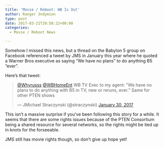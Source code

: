 ```yaml
---
title: 'Movie / Reboot: WB Is Out'
author: Ranger 3ndymion
type: post
date: 2017-03-21T20:58:22+00:00
categories:
  - Movie / Reboot News

---
```

Somehow I missed this news, but a thread on the Babylon 5 group on Facebook referenced a tweet by JMS in January this year where he quoted a Warner Bros executive as saying &#8220;We have no plans&#8221; to do anything B5 &#8220;ever&#8221;.

Here&#8217;s that tweet:

<blockquote class="twitter-tweet" data-lang="en">
  <p lang="en" dir="ltr">
    <a href="https://twitter.com/Whyrusss">@Whyrusss</a> <a href="https://twitter.com/WBHomeEnt">@WBHomeEnt</a> WB TV Exec to my agent: "We have no plans to do anything with B5 in TV, new or reruns, ever." Same for other PTEN shows
  </p>

  <p>
    &mdash; JMichael Straczynski (@straczynski) <a href="https://twitter.com/straczynski/status/825897539547258880">January 30, 2017</a>
  </p>
</blockquote>



This isn&#8217;t a massive surprise if you&#8217;ve been following this story for a while. It seems that there are some rights issues because of the PTEN Consortium being a shared resource for several networks, so the rights might be tied up in knots for the forseeable.

JMS still has movie rights though, so don&#8217;t give up hope yet!
